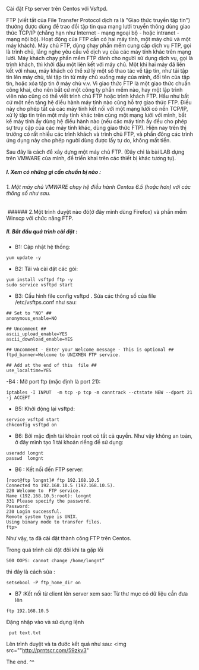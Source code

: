Cài đặt Ftp server  trên Centos với Vsftpd.


FTP (viết tắt của File Transfer Protocol dịch ra là "Giao thức truyền tập tin") thường được dùng để trao đổi tập tin qua mạng lưới truyền thông dùng giao thức TCP/IP (chẳng hạn như Internet - mạng ngoại bộ - hoặc intranet - mạng nội bộ).
Hoạt động của FTP cần có hai máy tính, một máy chủ và một máy khách). Máy chủ FTP, dùng chạy phần mềm cung cấp dịch vụ FTP, gọi là trình chủ, lắng nghe yêu cầu về dịch vụ của các máy tính khác trên mạng lưới. Máy khách chạy phần mềm FTP dành cho người sử dụng dịch vụ, gọi là trình khách, thì khởi đầu một liên kết với máy chủ. Một khi hai máy đã liên kết với nhau, máy khách có thể xử lý một số thao tác về tập tin, như tải tập tin lên máy chủ, tải tập tin từ máy chủ xuống máy của mình, đổi tên của tập tin, hoặc xóa tập tin ở máy chủ v.v. Vì giao thức FTP là một giao thức chuẩn công khai, cho nên bất cứ một công ty phần mềm nào, hay một lập trình viên nào cũng có thể viết trình chủ FTP hoặc trình khách FTP. 
Hầu như bất cứ một nền tảng hệ điều hành máy tính nào cũng hỗ trợ giao thức FTP. Điều này cho phép tất cả các máy tính kết nối với một mạng lưới có nền TCP/IP, xử lý tập tin trên một máy tính khác trên cùng một mạng lưới với mình, bất kể máy tính ấy dùng hệ điều hành nào (nếu các máy tính ấy đều cho phép sự truy cập của các máy tính khác, dùng giao thức FTP). Hiện nay trên thị trường có rất nhiều các trình khách và trình chủ FTP, và phần đông các trình ứng dụng này cho phép người dùng được lấy tự do, không mất tiền.



Sau đây là cách để xây dựng một máy chủ FTP.
(Đây chỉ là bài LAB dựng trên VMWARE của mình, để triển khai trên các thiết bị khác tương tự).

##### I. Xem có những gì cần chuẩn bị nào :

###### 1. Một máy chủ VMWARE  chạy hệ điều hành Centos 6.5 (hoặc hơn) với các thông số như sau.
<img s rc="http://prntscr.com/59zdrn">
###### 2.Một trình duyệt nào đó(ở đây mình dùng Firefox) và phần mềm Winscp với chức năng FTP.

##### II. Bắt đầu quá trình cài đặt :

- B1: Cập nhật hệ thống:
```
yum update -y
```
- B2: Tải và cài đặt các gói:
```
yum install vsftpd ftp -y 
sudo service vsftpd start
```
- B3: Cấu hình file config vsftpd . Sửa các thông số của file /etc/vsftps.conf như sau:
```
## Set to "NO" ##
anonymous_enable=NO

## Uncomment ##
ascii_upload_enable=YES
ascii_download_enable=YES

## Uncomment - Enter your Welcome message - This is optional ##
ftpd_banner=Welcome to UNIXMEN FTP service.

## Add at the end of this  file ##
use_localtime=YES
```

-B4 : Mở port ftp (mặc định là port 21):
```
iptables -I INPUT  -m tcp -p tcp -m conntrack --ctstate NEW --dport 21 -j ACCEPT
```
- B5: Khởi động lại vsftpd:
```
service vsftpd start
chkconfig vsftpd on
```
- B6: Bởi mặc định tài khoản root có tất cả quyền. Như vậy không an toàn, ở đây mình tạo 1 tài khoản riềng để sử dụng:
```
useradd longnt
passwd  longnt
```
- B6 : Kết nối đến FTP server:
```
[root@ftp longnt]# ftp 192.168.10.5
Connected to 192.168.10.5 (192.168.10.5).
220 Welcome to  FTP service.
Name (192.168.10.5:root): longnt
331 Please specify the password.
Password:
230 Login successful.
Remote system type is UNIX.
Using binary mode to transfer files.
ftp>
```

Như vậy, ta đã cài đặt thành công FTP trên Centos.

Trong quá trình cài đặt đôi khi ta gặp lỗi 
```
500 OOPS: cannot change /home/longnt”
```
thì đây là cách sửa :
```
setsebool -P ftp_home_dir on
```
- B7 :Kết nối từ client lên server xem sao:
Từ thư mục có dữ liệu cần đưa lên
```
ftp 192.168.10.5
```
 Đặng nhập vào và sử dụng lệnh
```
 put text.txt
```

Lên trình duyệt và ta đước kết quả như sau:
<img src=""http://prntscr.com/59zkv3"



The end. ^^



